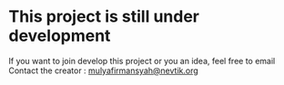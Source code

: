 # This project is still under development
If you want to join develop this project or you an idea, feel free to email
Contact the creator : mulyafirmansyah@nevtik.org
